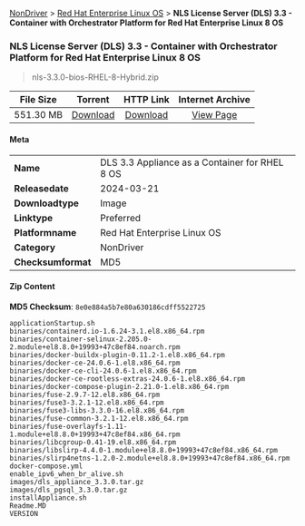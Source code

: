 
[NonDriver](/README.md)  >  [Red Hat Enterprise Linux OS](/index/NonDriver/Red_Hat_Enterprise_Linux_OS.md)  >  **NLS License Server (DLS) 3.3 - Container with Orchestrator Platform for Red Hat Enterprise Linux 8 OS**


###    NLS License Server (DLS) 3.3 - Container with Orchestrator Platform for Red Hat Enterprise Linux 8 OS

> nls-3.3.0-bios-RHEL-8-Hybrid.zip   


| **File Size** | **Torrent**  | **HTTP Link** | **Internet Archive** |
|:-------------:|:------------:|:-------------:|:--------------------:|
| 551.30 MB |  [Download](https://archive.org/download/nvgpu_nls-3.3.0-bios-RHEL-8-Hybrid.zip/nvgpu_nls-3.3.0-bios-RHEL-8-Hybrid.zip_archive.torrent)       | [Download](https://archive.org/compress/nvgpu_nls-3.3.0-bios-RHEL-8-Hybrid.zip) | [View Page](https://archive.org/details/nvgpu_nls-3.3.0-bios-RHEL-8-Hybrid.zip)       |

#### Meta

<table>
<tr><td><strong>Name</strong></td><td>DLS 3.3 Appliance as a Container for RHEL 8 OS</td></tr>
<tr><td><strong>Releasedate</strong></td><td>2024-03-21</td></tr>
<tr><td><strong>Downloadtype</strong></td><td>Image</td></tr>
<tr><td><strong>Linktype</strong></td><td>Preferred</td></tr>
<tr><td><strong>Platformname</strong></td><td>Red Hat Enterprise Linux OS</td></tr>
<tr><td><strong>Category</strong></td><td>NonDriver</td></tr>
<tr><td><strong>Checksumformat</strong></td><td>MD5</td></tr>
</table>

#### Zip Content

**MD5 Checksum**: `8e0e884a5b7e80a630186cdff5522725`

```text
applicationStartup.sh
binaries/containerd.io-1.6.24-3.1.el8.x86_64.rpm
binaries/container-selinux-2.205.0-2.module+el8.8.0+19993+47c8ef84.noarch.rpm
binaries/docker-buildx-plugin-0.11.2-1.el8.x86_64.rpm
binaries/docker-ce-24.0.6-1.el8.x86_64.rpm
binaries/docker-ce-cli-24.0.6-1.el8.x86_64.rpm
binaries/docker-ce-rootless-extras-24.0.6-1.el8.x86_64.rpm
binaries/docker-compose-plugin-2.21.0-1.el8.x86_64.rpm
binaries/fuse-2.9.7-12.el8.x86_64.rpm
binaries/fuse3-3.2.1-12.el8.x86_64.rpm
binaries/fuse3-libs-3.3.0-16.el8.x86_64.rpm
binaries/fuse-common-3.2.1-12.el8.x86_64.rpm
binaries/fuse-overlayfs-1.11-1.module+el8.8.0+19993+47c8ef84.x86_64.rpm
binaries/libcgroup-0.41-19.el8.x86_64.rpm
binaries/libslirp-4.4.0-1.module+el8.8.0+19993+47c8ef84.x86_64.rpm
binaries/slirp4netns-1.2.0-2.module+el8.8.0+19993+47c8ef84.x86_64.rpm
docker-compose.yml
enable_ipv6_when_br_alive.sh
images/dls_appliance_3.3.0.tar.gz
images/dls_pgsql_3.3.0.tar.gz
installAppliance.sh
Readme.MD
VERSION
```